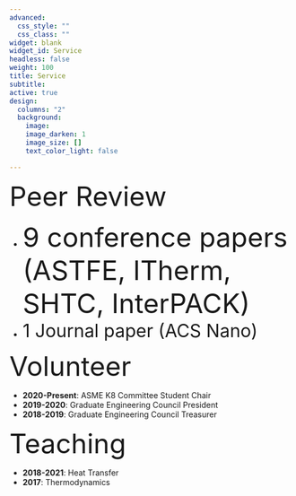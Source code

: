 ```yaml
---
advanced:
  css_style: ""
  css_class: ""
widget: blank
widget_id: Service
headless: false
weight: 100
title: Service
subtitle:
active: true
design:
  columns: "2"
  background:
    image: 
    image_darken: 1
    image_size: []
    text_color_light: false

---
```


<font size="8"> Peer Review </font>
* <font size="7">9 conference papers (ASTFE, ITherm, SHTC, InterPACK)</font>
* <font size="6">1 Journal paper (ACS Nano)</font>

<font size="8"> Volunteer </font>
* **2020-Present**: ASME K8 Committee Student Chair
* **2019-2020**: Graduate Engineering Council President
* **2018-2019**: Graduate Engineering Council Treasurer

<font size="8"> Teaching </font>
* **2018-2021**: Heat Transfer
* **2017**: Thermodynamics
